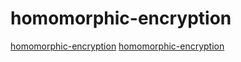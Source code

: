 # homomorphic-encryption

[homomorphic-encryption](https://github.com/CEA-LIST/Cingulata)
[homomorphic-encryption](https://github.com/google/fully-homomorphic-encryption)
